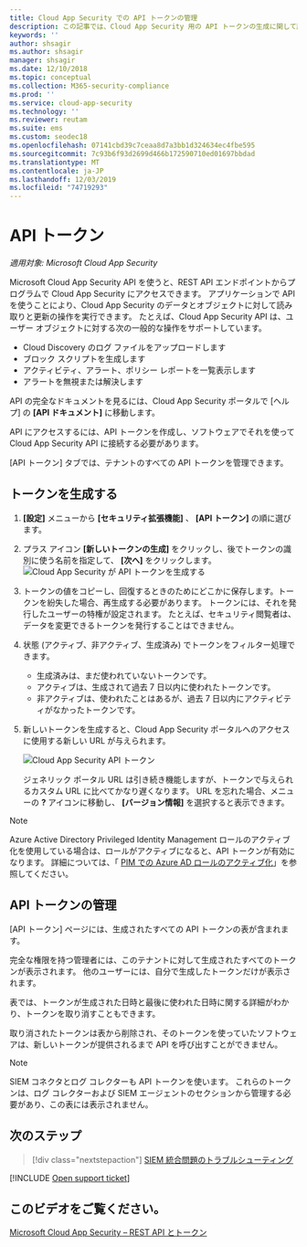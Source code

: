 ```yaml
---
title: Cloud App Security での API トークンの管理
description: この記事では、Cloud App Security 用の API トークンの生成に関して説明します。
keywords: ''
author: shsagir
ms.author: shsagir
manager: shsagir
ms.date: 12/10/2018
ms.topic: conceptual
ms.collection: M365-security-compliance
ms.prod: ''
ms.service: cloud-app-security
ms.technology: ''
ms.reviewer: reutam
ms.suite: ems
ms.custom: seodec18
ms.openlocfilehash: 07141cbd39c7ceaa8d7a3bb1d324634ec4fbe595
ms.sourcegitcommit: 7c93b6f93d2699d466b172590710ed01697bbdad
ms.translationtype: MT
ms.contentlocale: ja-JP
ms.lasthandoff: 12/03/2019
ms.locfileid: "74719293"
---
```

# <a name="api-tokens"></a>API トークン

*適用対象: Microsoft Cloud App Security*

Microsoft Cloud App Security API を使うと、REST API エンドポイントからプログラムで Cloud App Security にアクセスできます。 アプリケーションで API を使うことにより、Cloud App Security のデータとオブジェクトに対して読み取りと更新の操作を実行できます。 たとえば、Cloud App Security API は、ユーザー オブジェクトに対する次の一般的な操作をサポートしています。

- Cloud Discovery のログ ファイルをアップロードします
- ブロック スクリプトを生成します
- アクティビティ、アラート、ポリシー レポートを一覧表示します
- アラートを無視または解決します

API の完全なドキュメントを見るには、Cloud App Security ポータルで [ヘルプ] の **[API ドキュメント]** に移動します。

API にアクセスするには、API トークンを作成し、ソフトウェアでそれを使って Cloud App Security API に接続する必要があります。

[API トークン] タブでは、テナントのすべての API トークンを管理できます。

## <a name="generate-a-token"></a>トークンを生成する

1. **[設定]** メニューから **[セキュリティ拡張機能]** 、 **[API トークン]** の順に選びます。

2. プラス アイコン **[新しいトークンの生成]** をクリックし、後でトークンの識別に使う名前を指定して、 **[次へ]** をクリックします。
  ![Cloud App Security が API トークンを生成する](media/api-token-gen.png)

3. トークンの値をコピーし、回復するときのためにどこかに保存します。トークンを紛失した場合、再生成する必要があります。 トークンには、それを発行したユーザーの特権が設定されます。 たとえば、セキュリティ閲覧者は、データを変更できるトークンを発行することはできません。

4. 状態 (アクティブ、非アクティブ、生成済み) でトークンをフィルター処理できます。

    - 生成済みは、まだ使われていないトークンです。
    - アクティブは、生成されて過去 7 日以内に使われたトークンです。
    - 非アクティブは、使われたことはあるが、過去 7 日以内にアクティビティがなかったトークンです。

5. 新しいトークンを生成すると、Cloud App Security ポータルへのアクセスに使用する新しい URL が与えられます。

    ![Cloud App Security API トークン](media/generate-api-token.png)

    ジェネリック ポータル URL は引き続き機能しますが、トークンで与えられるカスタム URL に比べてかなり遅くなります。 URL を忘れた場合、メニューの **?** アイコンに移動し、 **[バージョン情報]** を選択すると表示できます。

> [!NOTE]
> Azure Active Directory Privileged Identity Management ロールのアクティブ化を使用している場合は、ロールがアクティブになると、API トークンが有効になります。 詳細については、「 [PIM での Azure AD ロールのアクティブ化](https://docs.microsoft.com/azure/active-directory/privileged-identity-management/pim-how-to-activate-role)」を参照してください。

## <a name="api-token-management"></a>API トークンの管理

[API トークン] ページには、生成されたすべての API トークンの表が含まれます。

完全な権限を持つ管理者には、このテナントに対して生成されたすべてのトークンが表示されます。 他のユーザーには、自分で生成したトークンだけが表示されます。

表では、トークンが生成された日時と最後に使われた日時に関する詳細がわかり、トークンを取り消すこともできます。

取り消されたトークンは表から削除され、そのトークンを使っていたソフトウェアは、新しいトークンが提供されるまで API を呼び出すことができません。

> [!NOTE]
> SIEM コネクタとログ コレクターも API トークンを使います。 これらのトークンは、ログ コレクターおよび SIEM エージェントのセクションから管理する必要があり、この表には表示されません。

## <a name="next-steps"></a>次のステップ

> [!div class="nextstepaction"]
> [SIEM 統合問題のトラブルシューティング](troubleshooting-siem.md)

[!INCLUDE [Open support ticket](includes/support.md)]

## <a name="check-out-this-video"></a>このビデオをご覧ください。

[Microsoft Cloud App Security – REST API とトークン](https://channel9.msdn.com/Shows/Microsoft-Security/Microsoft-Cloud-App-Security--REST-APIs-and-Tokens)
